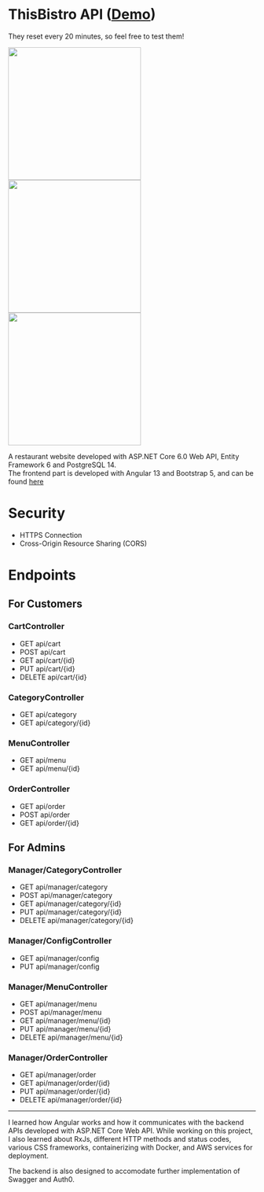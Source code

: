 # ThisBistro API ([Demo](https://thisbistro.com/))
They reset every 20 minutes, so feel free to test them!

<img src="https://projectcode9.com/images/thisbistro1.jpg" width="270"> <img src="https://projectcode9.com/images/thisbistro2.jpg" width="270"> <img src="https://projectcode9.com/images/thisbistro3.jpg" width="270">

A restaurant website developed with ASP.NET Core 6.0 Web API, Entity Framework 6 and PostgreSQL 14.  
The frontend part is developed with Angular 13 and Bootstrap 5, and can be found [here](https://github.com/projjk/ThisBistro-ng)

# Security
- HTTPS Connection
- Cross-Origin Resource Sharing (CORS)

# Endpoints
## For Customers
### CartController
- GET api/cart
- POST api/cart
- GET api/cart/{id}
- PUT api/cart/{id}
- DELETE api/cart/{id}
### CategoryController
- GET api/category
- GET api/category/{id}
### MenuController
- GET api/menu
- GET api/menu/{id}
### OrderController
- GET api/order
- POST api/order
- GET api/order/{id}

## 
## For Admins
### Manager/CategoryController
- GET api/manager/category
- POST api/manager/category
- GET api/manager/category/{id}
- PUT api/manager/category/{id}
- DELETE api/manager/category/{id}
### Manager/ConfigController
- GET api/manager/config
- PUT api/manager/config
### Manager/MenuController
- GET api/manager/menu
- POST api/manager/menu
- GET api/manager/menu/{id}
- PUT api/manager/menu/{id}
- DELETE api/manager/menu/{id}
### Manager/OrderController
- GET api/manager/order
- GET api/manager/order/{id}
- PUT api/manager/order/{id}
- DELETE api/manager/order/{id}

---

I learned how Angular works and how it communicates with the backend APIs developed with ASP.NET Core Web API. While working on this project, I also learned about RxJs, different HTTP methods and status codes, various CSS frameworks, containerizing with Docker, and AWS services for deployment.

The backend is also designed to accomodate further implementation of Swagger and Auth0.
